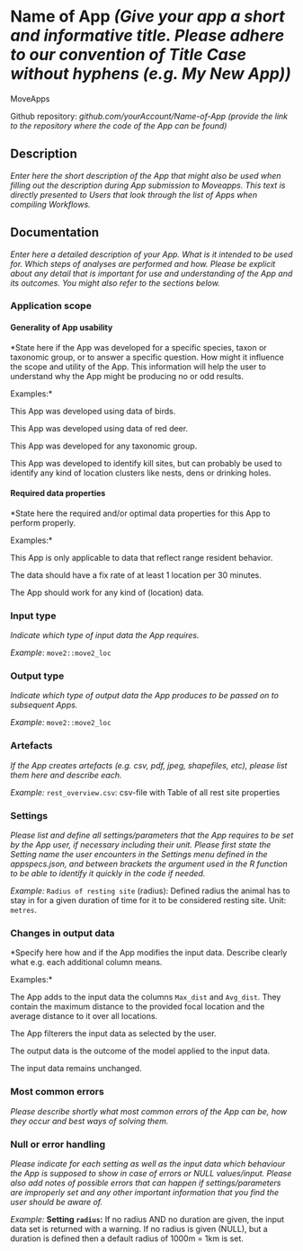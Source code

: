 # Name of App *(Give your app a short and informative title. Please adhere to our convention of Title Case without hyphens (e.g. My New App))*

MoveApps

Github repository: *github.com/yourAccount/Name-of-App* *(provide the link to the repository where the code of the App can be found)*

## Description
*Enter here the short description of the App that might also be used when filling out the description during App submission to Moveapps. This text is directly presented to Users that look through the list of Apps when compiling Workflows.*

## Documentation
*Enter here a detailed description of your App. What is it intended to be used for. Which steps of analyses are performed and how. Please be explicit about any detail that is important for use and understanding of the App and its outcomes. You might also refer to the sections below.*

### Application scope
#### Generality of App usability
*State here if the App was developed for a specific species, taxon or taxonomic group, or to answer a specific question. How might it influence the scope and utility of the App. This information will help the user to understand why the App might be producing no or odd results. 

Examples:*

This App was developed using data of birds. 

This App was developed using data of red deer. 

This App was developed for any taxonomic group. 

This App was developed to identify kill sites, but can probably be used to identify any kind of location clusters like nests, dens or drinking holes.

#### Required data properties
*State here the required and/or optimal data properties for this App to perform properly. 

Examples:*

This App is only applicable to data that reflect range resident behavior. 

The data should have a fix rate of at least 1 location per 30 minutes. 

The App should work for any kind of (location) data.

### Input type
*Indicate which type of input data the App requires.*

*Example*: `move2::move2_loc`

### Output type
*Indicate which type of output data the App produces to be passed on to subsequent Apps.*

*Example:* `move2::move2_loc`

### Artefacts
*If the App creates artefacts (e.g. csv, pdf, jpeg, shapefiles, etc), please list them here and describe each.*

*Example:* `rest_overview.csv`: csv-file with Table of all rest site properties

### Settings 
*Please list and define all settings/parameters that the App requires to be set by the App user, if necessary including their unit. Please first state the Setting name the user encounters in the Settings menu defined in the appspecs.json, and between brackets the argument used in the R function to be able to identify it quickly in the code if needed.*

*Example:* `Radius of resting site` (radius): Defined radius the animal has to stay in for a given duration of time for it to be considered resting site. Unit: `metres`.

### Changes in output data
*Specify here how and if the App modifies the input data. Describe clearly what e.g. each additional column means.

Examples:*

The App adds to the input data the columns `Max_dist` and `Avg_dist`. They contain the maximum distance to the provided focal location and the average distance to it over all locations. 

The App filterers the input data as selected by the user. 

The output data is the outcome of the model applied to the input data. 

The input data remains unchanged.

### Most common errors
*Please describe shortly what most common errors of the App can be, how they occur and best ways of solving them.*

### Null or error handling
*Please indicate for each setting as well as the input data which behaviour the App is supposed to show in case of errors or NULL values/input. Please also add notes of possible errors that can happen if settings/parameters are improperly set and any other important information that you find the user should be aware of.*

*Example:* **Setting `radius`:** If no radius AND no duration are given, the input data set is returned with a warning. If no radius is given (NULL), but a duration is defined then a default radius of 1000m = 1km is set. 

